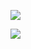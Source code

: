 [![](https://github-readme-stats.vercel.app/api?username=lts20050703&theme=dark)](https://github.com/anuraghazra/github-readme-stats)

[![](https://github-readme-stats.vercel.app/api/wakatime?username=lts20050703&theme=dark)](https://github.com/anuraghazra/github-readme-stats)
